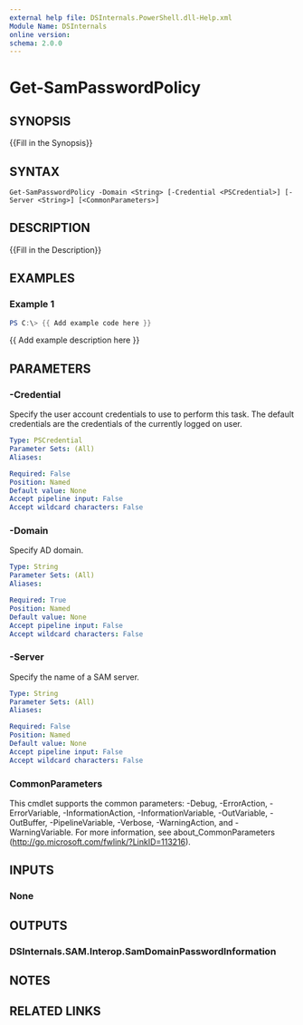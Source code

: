 ```yaml
---
external help file: DSInternals.PowerShell.dll-Help.xml
Module Name: DSInternals
online version:
schema: 2.0.0
---
```


# Get-SamPasswordPolicy

## SYNOPSIS
{{Fill in the Synopsis}}

## SYNTAX

```
Get-SamPasswordPolicy -Domain <String> [-Credential <PSCredential>] [-Server <String>] [<CommonParameters>]
```

## DESCRIPTION
{{Fill in the Description}}

## EXAMPLES

### Example 1
```powershell
PS C:\> {{ Add example code here }}
```

{{ Add example description here }}

## PARAMETERS

### -Credential
Specify the user account credentials to use to perform this task.
The default credentials are the credentials of the currently logged on user.

```yaml
Type: PSCredential
Parameter Sets: (All)
Aliases:

Required: False
Position: Named
Default value: None
Accept pipeline input: False
Accept wildcard characters: False
```

### -Domain
Specify AD domain.

```yaml
Type: String
Parameter Sets: (All)
Aliases:

Required: True
Position: Named
Default value: None
Accept pipeline input: False
Accept wildcard characters: False
```

### -Server
Specify the name of a SAM server.

```yaml
Type: String
Parameter Sets: (All)
Aliases:

Required: False
Position: Named
Default value: None
Accept pipeline input: False
Accept wildcard characters: False
```

### CommonParameters
This cmdlet supports the common parameters: -Debug, -ErrorAction, -ErrorVariable, -InformationAction, -InformationVariable, -OutVariable, -OutBuffer, -PipelineVariable, -Verbose, -WarningAction, and -WarningVariable. For more information, see about_CommonParameters (http://go.microsoft.com/fwlink/?LinkID=113216).

## INPUTS

### None

## OUTPUTS

### DSInternals.SAM.Interop.SamDomainPasswordInformation

## NOTES

## RELATED LINKS
